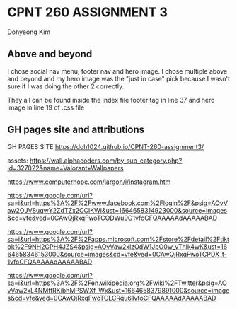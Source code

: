 # CPNT 260 ASSIGNMENT 3
Dohyeong Kim

## Above and beyond
I chose social nav menu, footer nav and hero image. I chose multiple above and beyond and my hero image was the
"just in case" pick because I wasn't sure if I was doing the other 2 correctly. 

They all can be found inside the index file footer tag in line 37 and hero image in line 19 of .css file

## GH pages site and attributions

GH PAGES SITE:https://doh1024.github.io/CPNT-260-assignment3/

assets: 
https://wall.alphacoders.com/by_sub_category.php?id=327022&name=Valorant+Wallpapers

https://www.computerhope.com/jargon/i/instagram.htm

https://www.google.com/url?sa=i&url=https%3A%2F%2Fwww.facebook.com%2Flogin%2F&psig=AOvVaw2OJV8uqwY2ZdTZx2CCIKWi&ust=1664658314923000&source=images&cd=vfe&ved=0CAwQjRxqFwoTCODWu9G1vfoCFQAAAAAdAAAAABAD

https://www.google.com/url?sa=i&url=https%3A%2F%2Fapps.microsoft.com%2Fstore%2Fdetail%2Ftiktok%2F9NH2GPH4JZS4&psig=AOvVaw2xlzOdW1JpO0w_vThlk4wK&ust=1664658346153000&source=images&cd=vfe&ved=0CAwQjRxqFwoTCPDX_t-1vfoCFQAAAAAdAAAAABAD

https://www.google.com/url?sa=i&url=https%3A%2F%2Fen.wikipedia.org%2Fwiki%2FTwitter&psig=AOvVaw2xL4NMftRKibhMPSWXf_Wx&ust=1664658379891000&source=images&cd=vfe&ved=0CAwQjRxqFwoTCLCRqu61vfoCFQAAAAAdAAAAABAD




